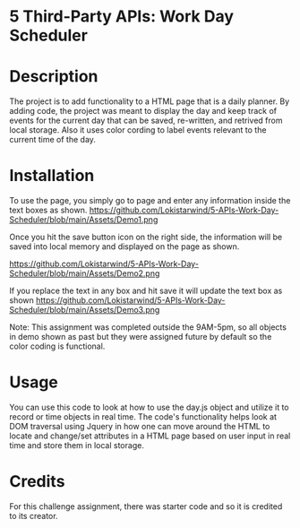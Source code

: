 # 5 Third-Party APIs: Work Day Scheduler
# Description
The project is to add functionality to a HTML page that is a daily planner. By adding code, the project was meant to display the day and keep track of events for the current day that can be saved, re-written, and retrived from local storage. Also it uses color cording to label events relevant to the current time of the day.

# Installation
To use the page, you simply go to page and enter any information inside the text boxes as shown.
https://github.com/Lokistarwind/5-APIs-Work-Day-Scheduler/blob/main/Assets/Demo1.png

Once you hit the save button icon on the right side, the information will be saved into local memory and displayed on the page as shown.

https://github.com/Lokistarwind/5-APIs-Work-Day-Scheduler/blob/main/Assets/Demo2.png

If you replace the text in any box and hit save it will update the text box as shown
https://github.com/Lokistarwind/5-APIs-Work-Day-Scheduler/blob/main/Assets/Demo3.png

Note: This assignment was completed outside the 9AM-5pm, so all objects in demo shown as past but they were assigned future by default so the color coding is functional.


# Usage
You can use this code to look at how to use the day.js object and utilize it to record or time objects in real time. The code's functionality helps look at DOM traversal using Jquery in how one can move around the HTML to locate and change/set attributes in a HTML page based on user input in real time and store them in local storage.

# Credits
For this challenge assignment, there was starter code and so it is credited to its creator.